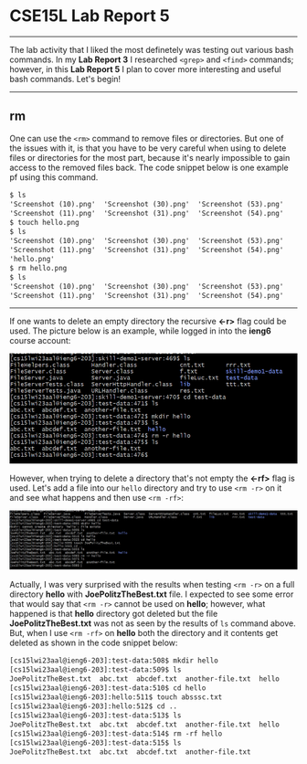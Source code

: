 # CSE15L Lab Report 5
***
The lab activity that I liked the most definetely was testing out various bash commands. In my **Lab Report 3** I researched `<grep>` and `<find>` commands; however, in this **Lab Report 5** I plan to cover more interesting and useful bash commands. Let's begin!
***
## rm
One can use the `<rm>` command to remove files or directories. But one of the issues with it, is that you have to be very careful when using to delete files or directories for the most part, because it's nearly impossible to gain access to the removed files back. The code snippet below is one example pf using this command.
```
$ ls
'Screenshot (10).png'  'Screenshot (30).png'  'Screenshot (53).png'
'Screenshot (11).png'  'Screenshot (31).png'  'Screenshot (54).png'
$ touch hello.png
$ ls
'Screenshot (10).png'  'Screenshot (30).png'  'Screenshot (53).png'
'Screenshot (11).png'  'Screenshot (31).png'  'Screenshot (54).png'
'hello.png'
$ rm hello.png
$ ls
'Screenshot (10).png'  'Screenshot (30).png'  'Screenshot (53).png'
'Screenshot (11).png'  'Screenshot (31).png'  'Screenshot (54).png'
```
***
If one wants to delete an empty directory the recursive **<-r>** flag could be used. The picture below is an example, while logged in into the **ieng6** course account:

![Image1](rm-r.png)

However, when trying to delete a directory that's not empty the **<-rf>** flag is used. Let's add a file into our `hello` directory and try to use `<rm -r>` on it and see what happens and then use `<rm -rf>`:

![Image2](rm-rf.png)

Actually, I was very surprised with the results when testing `<rm -r>` on a full directory **hello** with **JoePolitzTheBest.txt** file. I expected to see some error that would say that `<rm -r>` cannot be used on **hello**; however, what happened is that **hello** directory got deleted but the file **JoePolitzTheBest.txt** was not as seen by the results of `ls` command above. But, when I use `<rm -rf>` on **hello** both the directory and it contents get deleted as shown in the code snippet below:
```
[cs15lwi23aal@ieng6-203]:test-data:508$ mkdir hello
[cs15lwi23aal@ieng6-203]:test-data:509$ ls
JoePolitzTheBest.txt  abc.txt  abcdef.txt  another-file.txt  hello
[cs15lwi23aal@ieng6-203]:test-data:510$ cd hello
[cs15lwi23aal@ieng6-203]:hello:511$ touch absssc.txt
[cs15lwi23aal@ieng6-203]:hello:512$ cd ..
[cs15lwi23aal@ieng6-203]:test-data:513$ ls
JoePolitzTheBest.txt  abc.txt  abcdef.txt  another-file.txt  hello
[cs15lwi23aal@ieng6-203]:test-data:514$ rm -rf hello
[cs15lwi23aal@ieng6-203]:test-data:515$ ls
JoePolitzTheBest.txt  abc.txt  abcdef.txt  another-file.txt
```
